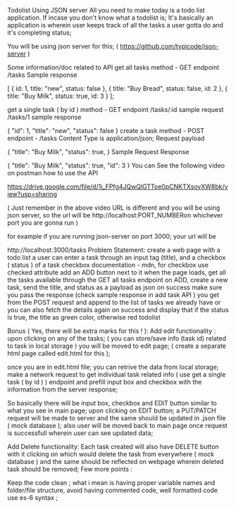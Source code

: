 Todolist Using JSON server All you need to make today is a todo list application. If incase you don't know what a todolist is; It's basically an application is wherein user keeps track of all the tasks a user gotta do and it's completing status;

You will be using json server for this; ( https://github.com/typicode/json-server )

Some information/doc related to API get all tasks method - GET endpoint /tasks Sample response

[ { id: 1, title: "new", status: false }, { title: "Buy Bread", status: false, id: 2 }, { title: "Buy Milk", status: true, id: 3 } ];

get a single task ( by id ) method - GET endpoint /tasks/:id sample request /tasks/1 sample response

{ "id": 1, "title": "new", "status": false } create a task method - POST endpoint - /tasks Content Type is application/json; Request payload

{ "title": "Buy Milk", "status": true, } Sample Request Response

{ "title": "Buy Milk", "status": true, "id": 3 } You can See the following video on postman how to use the API

https://drive.google.com/file/d/1i_FPfg4JQwQlGTToe0pCNKTXsovXW8bk/view?usp=sharing

( Just remember in the above video URL is different and you will be using json server, so the url will be http://localhost:PORT_NUMBERon whichever port you are gonna run )

for example if you are running json-server on port 3000; your url will be

http://localhost:3000/tasks Problem Statement: create a web page with a todo list a user can enter a task through an input tag (title), and a checkbox ( status ) of a task checkbox documentation - mdn, for checkbox use checked attribute add an ADD button next to it when the page loads, get all the tasks available through the GET all tasks endpoint on ADD, create a new task, send the title, and status as a payload as json on success make sure you pass the response (check sample response in add task API ) you get from the POST request and append to the list of tasks we already have or you can also fetch the details again on success and display that if the status is true, the title as green color, otherwise red todolist

Bonus ( Yes, there will be extra marks for this ! ): Add edit functionality : upon clicking on any of the tasks; ( you can store/save info (task id) related to task in local storage ) you will be moved to edit page; ( create a separate html page called edit.html for this );

once you are in edit.html file; you can retrive the data from local storage; make a network request to get individual task related info ( use get a single task ( by id ) ) endpoint and prefill input box and checkbox with the information from the server response;

So basically there will be input box, checkbox and EDIT button similar to what you see in main page; upon clicking on EDIT button; a PUT/PATCH request will be made to server and the same should be updated in .json file ( mock database ); also user will be moved back to main page once request is successfull wherein user can see updated data;

Add Delete functionality: Each task created will also have DELETE button with it clicking on which would delete the task from everywhere ( mock database ) and the same should be reflected on webpage wherein deleted task should be removed; Few more points :

Keep the code clean ; what i mean is having proper variable names and folder/file structure, avoid having commented code, well formatted code use es-6 syntax ;